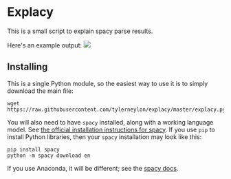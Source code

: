 # Explacy

This is a small script to explain spacy parse results.

Here's an example output:
![](https://raw.githubusercontent.com/tylerneylon/explacy/master/img/screenshot.png)

## Installing

This is a single Python module, so the easiest way to use it
is to simply download the main file:

    wget https://raw.githubusercontent.com/tylerneylon/explacy/master/explacy.py

You will also need to have `spacy` installed, along with a
working language model. See [the official installation
instructions for spacy](https://spacy.io/usage/).
If you use `pip` to install Python libraries, then your
`spacy` installation may look like this:

    pip install spacy
    python -m spacy download en

If you use Anaconda, it will be different; see the [spacy
docs](https://spacy.io/usage/).
